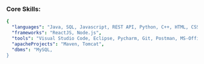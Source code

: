
###  Core Skills:
<!-- 
- **Languages/Technologies:** Java/JavaEE, SQL, Javascript, REST API, Python, C/C++, HTML5, CSS3
- **Frameworks:** ReactJS, Node.js, Django
- **Tools:** Visual Studio Code, Eclipse, Pycharm, Git, Postman, MS-Office, intelliJ
-->

``` yaml
{
  "languages": "Java, SQL, Javascript, REST API, Python, C++, HTML, CSS",
  "frameworks": "ReactJS, Node.js",
  "tools": "Visual Studio Code, Eclipse, Pycharm, Git, Postman, MS-Office, intelliJ",
  "apacheProjects": "Maven, Tomcat",
  "dbms": "MySQL, 
}
```
